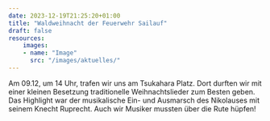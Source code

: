 ```yaml
---
date: 2023-12-19T21:25:20+01:00
title: "Waldweihnacht der Feuerwehr Sailauf"
draft: false
resources:
    images:
    - name: "Image"
      src: "/images/aktuelles/"
---
```




Am 09.12, um 14 Uhr, trafen wir uns am Tsukahara Platz. Dort
durften wir mit einer kleinen Besetzung traditionelle Weihnachtslieder zum Besten geben. Das Highlight war der musikalische Ein- und Ausmarsch des Nikolauses mit seinem Knecht Ruprecht. Auch wir Musiker mussten über die Rute hüpfen!